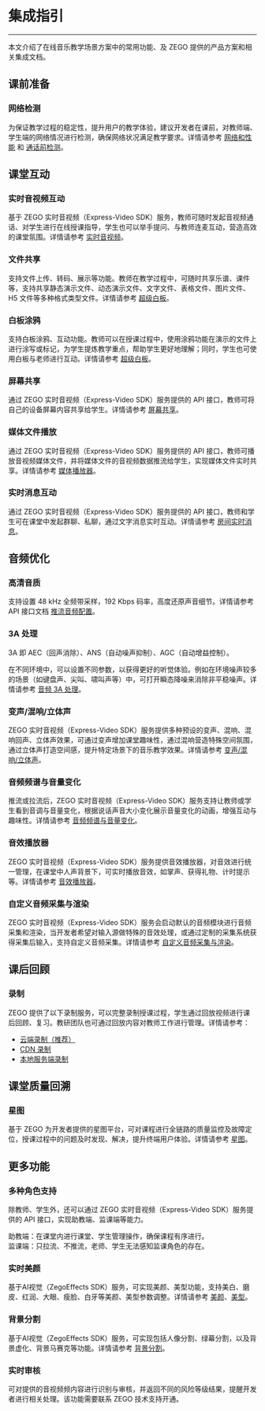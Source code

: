 # 集成指引

- - -

本文介绍了在线音乐教学场景方案中的常用功能、及 ZEGO 提供的产品方案和相关集成文档。

## 课前准备

### **网络检测**

为保证教学过程的稳定性，提升用户的教学体验，建议开发者在课前，对教师端、学生端的网络情况进行检测，确保网络状况满足教学要求。详情请参考 [网络和性能](/real-time-video-ios-oc/communication/testing-network) 和 [通话前检测](/real-time-video-ios-oc/communication/pre-call-detection)。

## 课堂互动

### **实时音视频互动**

基于 ZEGO 实时音视频（Express-Video SDK）服务，教师可随时发起音视频通话、对学生进行在线授课指导，学生也可以举手提问、与教师连麦互动，营造高效的课堂氛围。详情请参考 [实时音视频](/real-time-video-ios-oc/introduction/overview)。


### **文件共享**

支持文件上传、转码、展示等功能。教师在教学过程中，可随时共享乐谱、课件等，支持共享静态演示文件、动态演示文件、文字文件、表格文件、图片文件、H5 文件等多种格式类型文件。详情请参考 [超级白板](/super-board-ios/product-desc/overview)。

### **白板涂鸦**

支持白板涂鸦、互动功能。教师可以在授课过程中，使用涂鸦功能在演示的文件上进行涂写或标记，为学生提炼教学重点，帮助学生更好地理解；同时，学生也可使用白板与老师进行互动。详情请参考 [超级白板](/super-board-ios/product-desc/overview)。

### **屏幕共享**

通过 ZEGO 实时音视频（Express-Video SDK）服务提供的 API 接口，教师可将自己的设备屏幕内容共享给学生。详情请参考 [屏幕共享](/real-time-video-ios-oc/video/screen-sharing)。

### **媒体文件播放**

通过 ZEGO 实时音视频（Express-Video SDK）服务提供的 API 接口，教师可播放音视频媒体文件，并将媒体文件的音视频数据推流给学生，实现媒体文件实时共享。详情请参考 [媒体播放器](/real-time-video-ios-oc/video/screen-sharing)。

### **实时消息互动**

通过 ZEGO 实时音视频（Express-Video SDK）服务提供的 API 接口，教师和学生可在课堂中发起群聊、私聊，通过文字消息实时互动。详情请参考 [房间实时消息](/real-time-video-ios-oc/room/messaging-and-signaling)。


## 音频优化

### **高清音质**

支持设置 48 kHz 全频带采样，192 Kbps 码率，高度还原声音细节。详情请参考 API 接口文档 [推流音频配置](https://doc-zh.zego.im/article/api?doc=Express_Video_SDK_API~ObjectiveC~class~zego-audio-config)。

### **3A 处理**

3A 即 AEC（回声消除）、ANS（自动噪声抑制）、AGC（自动增益控制）。

在不同环境中，可以设置不同参数，以获得更好的听觉体验。例如在环境噪声较多的场景（如键盘声、尖叫、啸叫声等）中，可打开瞬态降噪来消除非平稳噪声。详情请参考 [音频 3A 处理](/real-time-video-ios-oc/audio/audio-3a-processing)。

### **变声/混响/立体声**

ZEGO 实时音视频（Express-Video SDK）服务提供多种预设的变声、混响、混响回声、立体声效果，可通过变声增加课堂趣味性，通过混响营造特殊空间氛围，通过立体声打造空间感，提升特定场景下的音乐教学效果。详情请参考 [变声/混响/立体声](/real-time-video-ios-oc/audio/audio-effects)。

### **音频频谱与音量变化**

推流或拉流后，ZEGO 实时音视频（Express-Video SDK）服务支持让教师或学生看到音调与音量变化，根据说话声音大小变化展示音量变化的动画，增强互动与趣味性。详情请参考 [音频频谱与音量变化](/real-time-video-ios-oc/audio/sound-level-spectrum)。

### **音效播放器**

ZEGO 实时音视频（Express-Video SDK）服务提供音效播放器，对音效进行统一管理，在课堂中人声背景下，可实时播放音效，如掌声、获得礼物、计时提示等。详情请参考 [音效播放器](/real-time-video-ios-oc/other/audio-effect-player)。

### **自定义音频采集与渲染**

ZEGO 实时音视频（Express-Video SDK）服务会启动默认的音频模块进行音频采集和渲染，当开发者希望对输入源做特殊的音效处理，或通过定制的采集系统获得采集后输入，支持自定义音频采集。详情请参考 [自定义音频采集与渲染](/real-time-video-ios-oc/audio/custom-audio-capture-and-rendering)。



## 课后回顾

### **录制**

ZEGO 提供了以下录制服务，可以完整录制授课过程，学生通过回放视频进行课后回顾、复习。教研团队也可通过回放内容对教师工作进行管理。详情请参考：

- [云端录制（推荐）](/cloud-recording/introduction/overview)
- [CDN 录制](/real-time-voice-server/api-reference/cdn/start-cdn-recrod)
- [本地服务端录制](/local-recording-linux-cpp/overview)


## 课堂质量回溯

### **星图**

基于 ZEGO 为开发者提供的星图平台，可对课程进行全链路的质量监控及故障定位，授课过程中的问题及时发现、解决，提升终端用户体验。详情请参考 [星图](/analytics-dashboard/introduction/overview)。


## 更多功能

### **多种角色支持**

除教师、学生外，还可以通过 ZEGO 实时音视频（Express-Video SDK）服务提供的 API 接口，实现助教端、监课端等能力。

助教端：在课堂内进行课堂、学生管理操作，确保课程有序进行。  
监课端：只拉流、不推流，老师、学生无法感知监课角色的存在。

### **实时美颜**

基于AI视觉（ZegoEffects SDK）服务，可实现美颜、美型功能，支持美白、磨皮、红润、大眼、瘦脸、白牙等美颜、美型参数调整。详情请参考 [美颜](/ai-effects-ios-objc/guides/face-beautification)、[美型](/ai-effects-ios-objc/guides/shape-retouch)。

### **背景分割**

基于AI视觉（ZegoEffects SDK）服务，可实现包括人像分割、绿幕分割，以及背景虚化、背景马赛克等功能。详情请参考 [背景分割](/ai-effects-ios-objc/guides/background-segmentation)。

### **实时审核**

可对提供的音视频频内容进行识别与审核，并返回不同的风险等级结果，提醒开发者进行相关处理。该功能需要联系 ZEGO 技术支持开通。
